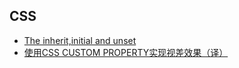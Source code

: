 ## CSS
+ [The inherit,initial and unset](https://github.com/meily1991/blog/blob/master/css/The%20inherit%2Cinitail%20and%20unset.md)
+ [使用CSS CUSTOM PROPERTY实现视差效果（译）](https://github.com/meily1991/blog/blob/master/css/%E4%BD%BF%E7%94%A8css%20custom%20property%E5%AE%9E%E7%8E%B0%E8%A7%86%E5%B7%AE%E6%95%88%E6%9E%9C%EF%BC%88%E8%AF%91%EF%BC%89.md)